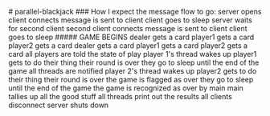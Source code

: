 #   p a r a l l e l - b l a c k j a c k  
  
 # # #   H o w   I   e x p e c t   t h e   m e s s a g e   f l o w   t o   g o :  
  
 s e r v e r   o p e n s  
  
 c l i e n t   c o n n e c t s  
  
 m e s s a g e   i s   s e n t   t o   c l i e n t  
  
 c l i e n t   g o e s   t o   s l e e p  
  
 s e r v e r   w a i t s   f o r   s e c o n d   c l i e n t  
  
 s e c o n d   c l i e n t   c o n n e c t s  
  
 m e s s a g e   i s   s e n t   t o   c l i e n t  
  
 c l i e n t   g o e s   t o   s l e e p  
  
 # # # # #   * * G A M E   B E G I N S * *  
  
 d e a l e r   g e t s   a   c a r d  
  
 p l a y e r 1   g e t s   a   c a r d  
  
 p l a y e r 2   g e t s   a   c a r d  
  
 d e a l e r   g e t s   a   c a r d  
  
 p l a y e r 1   g e t s   a   c a r d  
  
 p l a y e r 2   g e t s   a   c a r d  
  
 * * a l l   p l a y e r s   a r e   t o l d   t h e   s t a t e   o f   p l a y * *  
  
 p l a y e r   1 ' s   t h r e a d   w a k e s   u p  
  
 p l a y e r 1   g e t s   t o   d o   t h e i r   t h i n g  
  
 t h e i r   * * r o u n d * *   i s   o v e r  
  
 t h e y   g o   t o   s l e e p   u n t i l   t h e   e n d   o f   t h e   g a m e  
  
 a l l   t h r e a d s   a r e   n o t i f i e d  
  
 p l a y e r   2 ' s   t h r e a d   w a k e s   u p  
  
 p l a y e r 2   g e t s   t o   d o   t h e i r   t h i n g  
  
 t h e i r   * * r o u n d * *   i s   o v e r  
  
 t h e   g a m e   i s   f l a g g e d   a s   o v e r  
  
 t h e y   g o   t o   s l e e p   u n t i l   t h e   e n d   o f   t h e   g a m e  
  
 t h e   g a m e   i s   r e c o g n i z e d   a s   o v e r   * * b y   m a i n * *  
  
 m a i n   t a l l i e s   u p   a l l   t h e   g o o d   s t u f f  
  
 * * a l l   t h r e a d s * *   p r i n t   o u t   t h e   r e s u l t s  
  
 a l l   c l i e n t s   d i s c o n n e c t  
  
 s e r v e r   s h u t s   d o w n 